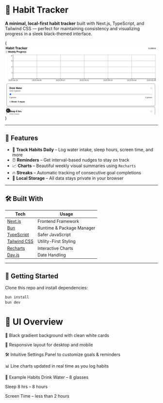 # 🖤 Habit Tracker

**A minimal, local-first habit tracker** built with Next.js, TypeScript, and Tailwind CSS — perfect for maintaining consistency and visualizing progress in a sleek black-themed interface.

(![preview pic](image-2.png)) <!-- Optional -->

---

## 🌟 Features

- 🧠 **Track Habits Daily** – Log water intake, sleep hours, screen time, and more
- ⏰ **Reminders** – Get interval-based nudges to stay on track
- 📈 **Charts** – Beautiful weekly visual summaries using `Recharts`
- 🔥 **Streaks** – Automatic tracking of consecutive goal completions
- 💾 **Local Storage** – All data stays private in your browser

---

## 🛠 Built With

| Tech | Usage |
|------|-------|
| [Next.js](https://nextjs.org/) | Frontend Framework |
| [Bun](https://bun.sh/) | Runtime & Package Manager |
| [TypeScript](https://www.typescriptlang.org/) | Safer JavaScript |
| [Tailwind CSS](https://tailwindcss.com/) | Utility-First Styling |
| [Recharts](https://recharts.org/en-US) | Interactive Charts |
| [Day.js](https://day.js.org/) | Date Handling |

---



## 🚀 Getting Started

Clone this repo and install dependencies:

```bash
bun install
bun dev
```


# 🎨 UI Overview
🖤 Black gradient background with clean white cards

📱 Responsive layout for desktop and mobile

🛠 Intuitive Settings Panel to customize goals & reminders

📊 Line charts updated in real time as you log habits

🧪 Example Habits
Drink Water – 8 glasses

Sleep 8 hrs – 8 hours

Screen Time – less than 2 hours


